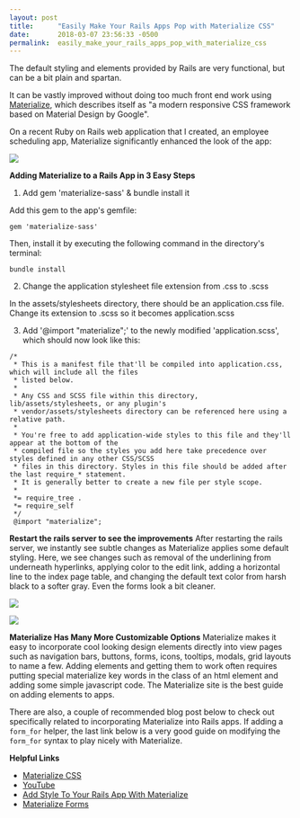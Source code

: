 ```yaml
---
layout: post
title:      "Easily Make Your Rails Apps Pop with Materialize CSS"
date:       2018-03-07 23:56:33 -0500
permalink:  easily_make_your_rails_apps_pop_with_materialize_css
---
```



The default styling and elements provided by Rails are very functional, but can be a bit plain and spartan.

It can be vastly improved without doing too much front end work using [Materialize](http://www.materializecss.com), which describes itself as "a modern responsive CSS framework based on Material Design by Google".

On a recent Ruby on Rails web application that I created, an employee scheduling app, Materialize significantly enhanced the look of the app:

![](https://i.imgur.com/Nfe4D4R.png)

**Adding Materialize to a Rails App in 3 Easy Steps**

1) Add gem 'materialize-sass'  & bundle install it

Add this gem to the app's gemfile:
```
gem 'materialize-sass'
```

Then, install it by executing the following command in the directory's terminal:
```
bundle install
```

2) Change the application stylesheet file extension from .css to .scss

In the assets/stylesheets directory, there should be an application.css file. Change its extension to .scss so it becomes application.scss

3) Add '@import "materialize";' to the newly modified 'application.scss', which should now look like this:

```
/*
 * This is a manifest file that'll be compiled into application.css, which will include all the files
 * listed below.
 *
 * Any CSS and SCSS file within this directory, lib/assets/stylesheets, or any plugin's
 * vendor/assets/stylesheets directory can be referenced here using a relative path.
 *
 * You're free to add application-wide styles to this file and they'll appear at the bottom of the
 * compiled file so the styles you add here take precedence over styles defined in any other CSS/SCSS
 * files in this directory. Styles in this file should be added after the last require_* statement.
 * It is generally better to create a new file per style scope.
 *
 *= require_tree .
 *= require_self
 */
 @import "materialize";
```

**Restart the rails server to see the improvements**
After restarting the rails server, we instantly see subtle changes as Materialize applies some default styling. Here, we see changes such as removal of the underlining from underneath hyperlinks, applying color to the edit link, adding a horizontal line to the index page table, and changing the default text color from harsh black to a softer gray.  Even the forms look a bit cleaner.

![](https://i.imgur.com/RZHYcsh.png)

![](https://i.imgur.com/dTodmVW.png)

**Materialize Has Many More Customizable Options**
Materialize makes it easy to incorporate cool looking design elements directly into view pages such as navigation bars, buttons, forms, icons, tooltips, modals, grid layouts to name a few.  Adding elements and getting them to work often requires putting special materialize key words in the class of an html element and adding some simple javascript code.  The Materialize site is the best guide on adding elements to apps.  

There are also, a couple of recommended blog post below to check out specifically related to incorporating Materialize into Rails apps.  If adding a `form_for` helper, the last link below is a very good guide on modifying the `form_for` syntax to play nicely with Materialize.

**Helpful Links**
* [Materialize CSS](http://materializecss.com/)
* [YouTube](https://www.youtube.com/watch?v=A4pv_NZV2XA)
* [Add Style To Your Rails App With Materialize](https://medium.com/@bruce.sarah.a/add-style-to-your-rails-app-with-materialize-30ef8d320ac0)
*  [Materialize Forms]( https://medium.com/@katedoesdev/materialize-forms-6f626eab5516)



